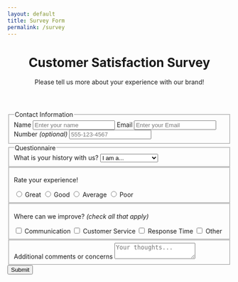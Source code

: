 ```yaml
---
layout: default
title: Survey Form
permalink: /survey
---
```


<html>
<link rel="stylesheet" href="{{ site.url }}{{ site.baseurl }}/assets/projects/survey.css" />
    <div class="container">
      <header class="header">
        <h1 id="title" class="title text-center">
          Customer Satisfaction Survey
        </h1>
        <p id="description" class="description text-center">
          Please tell us more about your experience with our brand!
        </p>
      </header>
      <form id="survey-form">
        <fieldset id="user-contact-information" class="form-group">
          <legend class="text-center">Contact Information</legend>
          <label id="name-label" for="name">Name</label>
          <input type="text" id="name" placeholder="Enter your name" required />
          <label id="email-label" for="email">Email</label>
          <input
            type="email"
            id="email"
            placeholder="Enter your Email"
            required
          />
          <label id="number-label" for="number">Number <i>(optional)</i></label>
          <input type="tel" id="number" placeholder="555-123-4567" />
        </fieldset>
        <fieldset id="selection" class="form-group">
          <legend class="text-center">Questionnaire</legend>
          <label for="dropdown">What is your history with us? </label>
          <select id="dropdown">
            <option value="" alt="Select an option">I am a...</option>
            <option value="new-customer">new customer</option>
            <option value="former-customer">former customer</option>
            <option value="frequent-customer">frequent customer</option>
          </select>
        </fieldset>
        <fieldset id="rating" class="form-group">
          <p>Rate your experience!</p>
          <label for="rating-best" class="radio-inline">
            <input
              type="radio"
              name="rating"
              id="rating-best"
              value="great"
              class="radio-inline"
            />
            Great
          </label>
          <label for="rating-good" class="radio-inline">
            <input
              type="radio"
              name="rating"
              id="rating-good"
              value="good"
              class="radio-inline"
            />
            Good
          </label>
          <label for="rating-average" class="radio-inline">
            <input
              type="radio"
              name="rating"
              id="rating-average"
              value="average"
              class="radio-inline"
            />
            Average
          </label>
          <label for="rating-poor" class="radio-inline">
            <input
              type="radio"
              name="rating"
              id="rating-poor"
              value="poor"
              class="radio-inline"
            />
            Poor
          </label>
        </fieldset>
        <fieldset id="comments" class="form-group">
          <p>Where can we improve? <i>(check all that apply)</i></p>
          <label for="communication" class="radio-inline">
            <input
              type="checkbox"
              id="communication"
              value="communication"
              class="radio-inline"
            />
            Communication
          </label>
          <label for="customer-service" class="radio-inline">
            <input
              type="checkbox"
              id="customer-service"
              value="customer-service"
              class="radio-inline"
            />
            Customer Service
          </label>
          <label for="response-time" class="radio-inline">
            <input
              type="checkbox"
              id="response-time"
              value="response-time"
              class="radio-inline"
            />
            Response Time
          </label>
          <label for="other" class="radio-inline">
            <input
              type="checkbox"
              id="other"
              value="other"
              class="radio-inline"
            />
            Other
          </label>
        </fieldset>
        <fieldset>
          <label for="comments">Additional comments or concerns</label>
          <textarea
            class="longform-text"
            placeholder="Your thoughts..."
          ></textarea>
        </fieldset>
        <button id="submit" class="submit-btn">Submit</button>
      </form>
    </div>
</html>
